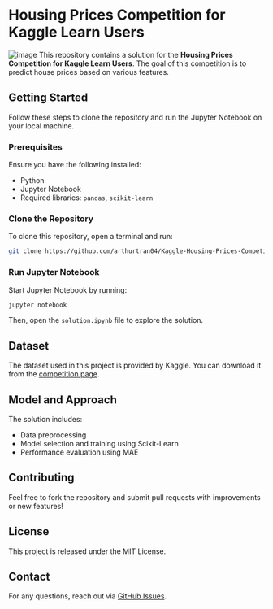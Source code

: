 # Housing Prices Competition for Kaggle Learn Users
![image](https://github.com/user-attachments/assets/a1880b19-b161-43a0-9566-239512d2ef16)
This repository contains a solution for the **Housing Prices Competition for Kaggle Learn Users**. The goal of this competition is to predict house prices based on various features.

## Getting Started

Follow these steps to clone the repository and run the Jupyter Notebook on your local machine.

### Prerequisites

Ensure you have the following installed:

- Python
- Jupyter Notebook
- Required libraries: `pandas`, `scikit-learn`

### Clone the Repository

To clone this repository, open a terminal and run:

```sh
git clone https://github.com/arthurtran04/Kaggle-Housing-Prices-Competition.git
```

### Run Jupyter Notebook

Start Jupyter Notebook by running:

```sh
jupyter notebook
```

Then, open the `solution.ipynb` file to explore the solution.

## Dataset

The dataset used in this project is provided by Kaggle. You can download it from the [competition page](https://www.kaggle.com/c/home-data-for-ml-course/).

## Model and Approach

The solution includes:

- Data preprocessing
- Model selection and training using Scikit-Learn
- Performance evaluation using MAE

## Contributing

Feel free to fork the repository and submit pull requests with improvements or new features!

## License

This project is released under the MIT License.

## Contact

For any questions, reach out via [GitHub Issues](https://github.com/arthurtran04/Kaggle-Housing-Prices-Competition/issues).

